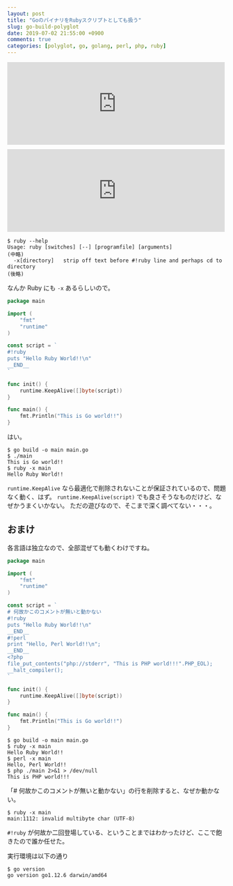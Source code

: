 ```yaml
---
layout: post
title: "GoのバイナリをRubyスクリプトとしても扱う"
slug: go-build-polyglot
date: 2019-07-02 21:55:00 +0900
comments: true
categories: [polyglot, go, golang, perl, php, ruby]
---
```


<iframe src="https://hatenablog-parts.com/embed?url=https%3A%2F%2Fcodehex.hateblo.jp%2Fentry%2F2019%2F07%2F02%2F090000" title="Go のバイナリを Perl スクリプトとしても扱う - アルパカ三銃士" class="embed-card embed-blogcard" scrolling="no" frameborder="0" style="display: block; width: 100%; height: 190px; max-width: 500px; margin: 10px 0px;"></iframe>

<iframe src="https://hatenablog-parts.com/embed?url=https%3A%2F%2Fuzulla.hateblo.jp%2Fentry%2F2019%2F07%2F02%2F191859" title="GoのバイナリをPHPスクリプトとしても扱う - uzullaがブログ" class="embed-card embed-blogcard" scrolling="no" frameborder="0" style="display: block; width: 100%; height: 190px; max-width: 500px; margin: 10px 0px;"></iframe>

```plain
$ ruby --help
Usage: ruby [switches] [--] [programfile] [arguments]
(中略)
  -x[directory]   strip off text before #!ruby line and perhaps cd to directory
(後略)
```

なんか Ruby にも `-x` あるらしいので。

```go
package main

import (
	"fmt"
	"runtime"
)

const script = `
#!ruby
puts "Hello Ruby World!!\n"
__END__
`

func init() {
	runtime.KeepAlive([]byte(script))
}

func main() {
	fmt.Println("This is Go world!!")
}
```

はい。

```plain
$ go build -o main main.go
$ ./main
This is Go world!!
$ ruby -x main
Hello Ruby World!!
```

`runtime.KeepAlive` なら最適化で削除されないことが保証されているので、問題なく動く、はず。
`runtime.KeepAlive(script)` でも良さそうなものだけど、なぜかうまくいかない。
ただの遊びなので、そこまで深く調べてない・・・。


## おまけ

各言語は独立なので、全部混ぜても動くわけですね。

```go
package main

import (
	"fmt"
	"runtime"
)

const script = `
# 何故かこのコメントが無いと動かない
#!ruby
puts "Hello Ruby World!!\n"
__END__
#!perl
print "Hello, Perl World!!\n";
__END__
<?php
file_put_contents("php://stderr", "This is PHP world!!!".PHP_EOL);
__halt_compiler();
`

func init() {
	runtime.KeepAlive([]byte(script))
}

func main() {
	fmt.Println("This is Go world!!")
}
```

```plain
$ go build -o main main.go
$ ruby -x main
Hello Ruby World!!
$ perl -x main
Hello, Perl World!!
$ php ./main 2>&1 > /dev/null
This is PHP world!!!
```

「# 何故かこのコメントが無いと動かない」の行を削除すると、なぜか動かない。

```plain
$ ruby -x main
main:1112: invalid multibyte char (UTF-8)
```

`#!ruby` が何故か二回登場している、ということまではわかったけど、ここで飽きたので誰か任せた。

実行環境は以下の通り

```plain
$ go version
go version go1.12.6 darwin/amd64
```
